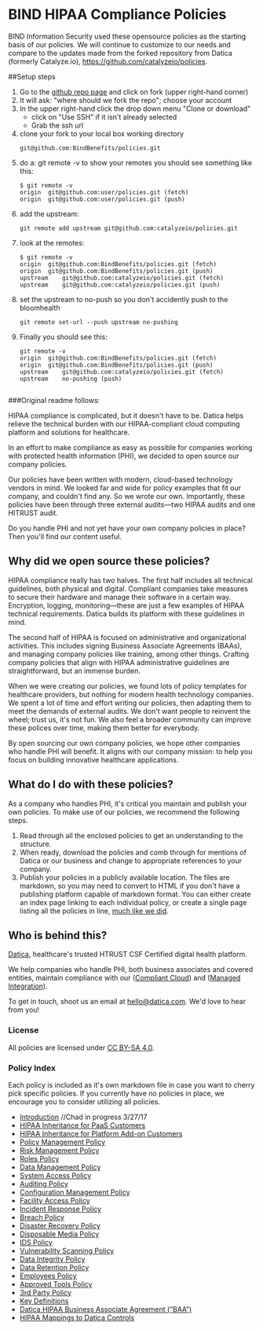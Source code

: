 # BIND HIPAA Compliance Policies

BIND Information Security used these opensource policies as the starting basis of our policies.  We will continue to customize to our needs and compare to the updates made from the forked repository from Datica (formerly Catalyze.io), https://github.com/catalyzeio/policies.

##Setup steps
1. Go to the [github repo page](https://github.com/catalyzeio/policies) and click on fork (upper right-hand corner)
2. It will ask: "where should we fork the repo"; choose your account
3. In the upper right-hand click the drop down menu "Clone or download"
    * click on "Use SSH" if it isn't already selected
    * Grab the ssh url
4. clone your fork to your local box working directory
    ```
    git@github.com:BindBenefits/policies.git
5. do a: git remote -v to show your remotes you should see something like this:
    ```
    $ git remote -v
    origin  git@github.com:user/policies.git (fetch)
    origin  git@github.com:user/policies.git (push)
6. add the upstream:
    ```
    git remote add upstream git@github.com:catalyzeio/policies.git
7. look at the remotes:
    ```
    $ git remote -v
    origin	git@github.com:BindBenefits/policies.git (fetch)
    origin	git@github.com:BindBenefits/policies.git (push)
    upstream	git@github.com:catalyzeio/policies.git (fetch)
    upstream	git@github.com:catalyzeio/policies.git (push)
8. set the upstream to no-push so you don't accidently push to the bloomhealth
    ```
    git remote set-url --push upstream no-pushing
9. Finally you should see this:
    ```
    git remote -v
    origin	git@github.com:BindBenefits/policies.git (fetch)
    origin	git@github.com:BindBenefits/policies.git (push)
    upstream	git@github.com:catalyzeio/policies.git (fetch)
    upstream	no-pushing (push)


###Original readme follows:

HIPAA compliance is complicated, but it doesn't have to be. Datica helps relieve the technical burden with our HIPAA-compliant cloud computing platform and solutions for healthcare.

In an effort to make compliance as easy as possible for companies working with protected health information (PHI), we decided to open source our company policies.

Our policies have been written with modern, cloud-based technology vendors in mind. We looked far and wide for policy examples that fit our company, and couldn't find any. So we wrote our own. Importantly, these policies have been through three external audits—two HIPAA audits and one HITRUST audit.

Do you handle PHI and not yet have your own company policies in place? Then you'll find our content useful.

## Why did we open source these policies?

HIPAA compliance really has two halves. The first half includes all technical guidelines, both physical and digital. Compliant companies take measures to secure their hardware and manage their software in a certain way. Encryption, logging, monitoring—these are just a few examples of HIPAA technical requirements. Datica builds its platform with these guidelines in mind.

The second half of HIPAA is focused on administrative and organizational activities. This includes signing Business Associate Agreements (BAAs), and managing company policies like training, among other things. Crafting company policies that align with HIPAA administrative guidelines are straightforward, but an immense burden.

When we were creating our policies, we found lots of policy templates for healthcare providers, but nothing for modern health technology companies. We spent a lot of time and effort writing our policies, then adapting them to meet the demands of external audits. We don't want people to reinvent the wheel; trust us, it's not fun. We also feel a broader community can improve these polices over time, making them better for everybody.

By open sourcing our own company policies, we hope other companies who handle PHI will benefit. It aligns with our company mission: to help you focus on building innovative healthcare applications.

## What do I do with these policies?

As a company who handles PHI, it's critical you maintain and publish your own policies. To make use of our policies, we recommend the following steps.

1. Read through all the enclosed policies to get an understanding to the structure.
2. When ready, download the policies and comb through for mentions of Datica or our business and change to appropriate references to your company.
3. Publish your policies in a publicly available location. The files are markdown, so you may need to convert to HTML if you don't have a publishing platform capable of markdown format. You can either create an index page linking to each individual policy, or create a single page listing all the policies in line, [much like we did](https://policy.datica.com).

## Who is behind this?

[Datica](htts://datica.com), healthcare's trusted HTRUST CSF Certified digital health platform.

We help companies who handle PHI, both business associates and covered entities, maintain compliance with our ([Compliant Cloud](https://datica.com/compliant-cloud)) and ([Managed Integration](https://datica.com)).

To get in touch, shoot us an email at [hello@datica.com](mailto:hello@datica.com). We'd love to hear from you!

### License

All policies are licensed under [CC BY-SA 4.0](http://creativecommons.org/licenses/by-sa/4.0/).

### Policy Index

Each policy is included as it's own markdown file in case you want to cherry pick specific policies. If you currently have no policies in place, we encourage you to consider utilizing all policies.

* [Introduction](source/sections/introduction.md) //Chad in progress 3/27/17
* [HIPAA Inheritance for PaaS Customers](source/sections/hipaa_inheritance_for_paas_customers.md)
* [HIPAA Inheritance for Platform Add-on Customers](source/sections/hipaa_inheritance_for_platform_addon_customers.md)
* [Policy Management Policy](source/sections/policy_management_policy.md)
* [Risk Management Policy](source/sections/risk_management_policy.md)
* [Roles Policy](source/sections/roles_policy.md)
* [Data Management Policy](source/sections/data_management_policy.md)
* [System Access Policy](source/sections/systems_access_policy.md)
* [Auditing Policy](source/sections/auditing_policy.md)
* [Configuration Management Policy](source/sections/configuration_management_policy.md)
* [Facility Access Policy](source/sections/facility_access_policy.md)
* [Incident Response Policy](source/sections/incident_response_policy.md)
* [Breach Policy](source/sections/breach_policy.md)
* [Disaster Recovery Policy](source/sections/disaster_recovery_policy.md)
* [Disposable Media Policy](source/sections/disposable_media_policy.md)
* [IDS Policy](source/sections/ids_policy.md)
* [Vulnerability Scanning Policy](source/sections/vulnerability_scanning_policy.md)
* [Data Integrity Policy](source/sections/data_integrity_policy.md)
* [Data Retention Policy](source/sections/data_retention_policy.md)
* [Employees Policy](source/sections/employees_policy.md)
* [Approved Tools Policy](source/sections/approved_tools_policy.md)
* [3rd Party Policy](source/sections/3rd_party_policy.md)
* [Key Definitions](source/sections/key_definitions.md)
* [Datica HIPAA Business Associate Agreement (“BAA”)](source/sections/datica_hipaa_business_associate_agreement.md)
* [HIPAA Mappings to Datica Controls](source/sections/hipaa_mapping_to_datica_controls.md)
